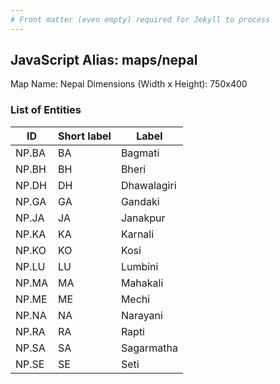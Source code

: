 ```yaml
---
# Front matter (even empty) required for Jekyll to process
---
```


## JavaScript Alias: maps/nepal

Map Name: Nepal
Dimensions (Width x Height): 750x400





### List of Entities

ID | Short label | Label
---|---|---|
NP.BA|BA|Bagmati
NP.BH|BH|Bheri
NP.DH|DH|Dhawalagiri
NP.GA|GA|Gandaki
NP.JA|JA|Janakpur
NP.KA|KA|Karnali
NP.KO|KO|Kosi
NP.LU|LU|Lumbini
NP.MA|MA|Mahakali
NP.ME|ME|Mechi
NP.NA|NA|Narayani
NP.RA|RA|Rapti
NP.SA|SA|Sagarmatha
NP.SE|SE|Seti


